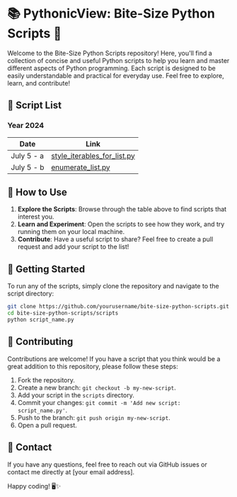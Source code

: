 # 📚 PythonicView: Bite-Size Python Scripts 🐍

Welcome to the Bite-Size Python Scripts repository! Here, you'll find a collection of concise and useful Python scripts to help you learn and master different aspects of Python programming. Each script is designed to be easily understandable and practical for everyday use. Feel free to explore, learn, and contribute!

## 📅 Script List

### Year 2024

| Date       | Link                                      |
|------------|-------------------------------------------|
| July 5 - a | [style_iterables_for_list.py](scripts/style_iterables_for_list.py) |
| July 5 - b | [enumerate_list.py](scripts/enumerate_list) |

## 📜 How to Use

1. **Explore the Scripts**: Browse through the table above to find scripts that interest you.
2. **Learn and Experiment**: Open the scripts to see how they work, and try running them on your local machine.
3. **Contribute**: Have a useful script to share? Feel free to create a pull request and add your script to the list!

## 🚀 Getting Started

To run any of the scripts, simply clone the repository and navigate to the script directory:

```bash
git clone https://github.com/yourusername/bite-size-python-scripts.git
cd bite-size-python-scripts/scripts
python script_name.py
```

## 🌟 Contributing

Contributions are welcome! If you have a script that you think would be a great addition to this repository, please follow these steps:

1. Fork the repository.
2. Create a new branch: `git checkout -b my-new-script`.
3. Add your script in the `scripts` directory.
4. Commit your changes: `git commit -m 'Add new script: script_name.py'`.
5. Push to the branch: `git push origin my-new-script`.
6. Open a pull request.

## 📧 Contact

If you have any questions, feel free to reach out via GitHub issues or contact me directly at [your email address].

Happy coding! 🖥️✨
